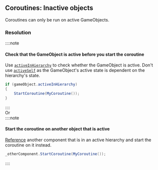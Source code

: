 ## Coroutines: Inactive objects
Coroutines can only be run on active GameObjects.

### Resolution
::::note  
#### Check that the GameObject is active before you start the coroutine
Use [`activeInHierarchy`](https://docs.unity3d.com/ScriptReference/GameObject-activeInHierarchy.html) to check whether the GameObject is active. Don't use [`activeSelf`](https://docs.unity3d.com/ScriptReference/GameObject-activeSelf.html) as the GameObject's active state is dependent on the hierarchy's state.

```csharp
if (gameObject.activeInHierarchy)
{
    StartCoroutine(MyCoroutine());
}
```
::::  
Or  
::::note  
#### Start the coroutine on another object that is active
[Reference](../References/Serialized%20References.md) another component that is in an active hierarchy and start the coroutine on it instead.
```csharp
_otherComponent.StartCoroutine(MyCoroutine());
```
::::  